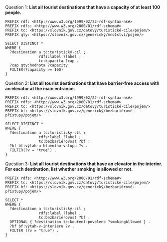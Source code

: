 Question 1: **List all tourist destinations that have a capacity of at least 100 people.**

```sparql
PREFIX rdf: <http://www.w3.org/1999/02/22-rdf-syntax-ns#>
PREFIX rdfs: <http://www.w3.org/2000/01/rdf-schema#>
PREFIX tc: <https://slovník.gov.cz/datový/turistické-cíle/pojem/>
PREFIX qty: <https://slovník.gov.cz/generický/množství/pojem/>

SELECT DISTINCT *
WHERE {
  ?destination a tc:turistický-cíl ;
               rdfs:label ?label ;
               tc:kapacita ?cap .
  ?cap qty:hodnota ?capacity .
  FILTER(?capacity >= 100)
}
```

Question 2: **List all tourist destinations that have barrier-free access with an elevator at the main entrance.**

```sparql
PREFIX rdf: <http://www.w3.org/1999/02/22-rdf-syntax-ns#>
PREFIX rdfs: <http://www.w3.org/2000/01/rdf-schema#>
PREFIX tc: <https://slovník.gov.cz/datový/turistické-cíle/pojem/>
PREFIX bf: <https://slovník.gov.cz/generický/bezbariérové-přístupy/pojem/>

SELECT DISTINCT *
WHERE {
  ?destination a tc:turistický-cíl ;
               rdfs:label ?label ;
               tc:bezbariérovost ?bf .
  ?bf bf:výtah-u-hlavního-vstupu ?v .
  FILTER(?v = "true") .
}
```

Question 3: **List all tourist destinations that have an elevator in the interior. For each destination, list whether smoking is allowed or not.**

```sparql
PREFIX rdfs: <http://www.w3.org/2000/01/rdf-schema#>
PREFIX tc: <https://slovník.gov.cz/datový/turistické-cíle/pojem/>
PREFIX bf: <https://slovník.gov.cz/generický/bezbariérové-přístupy/pojem/>

SELECT *
WHERE {
  ?destination a tc:turistický-cíl ;
               rdfs:label ?label ;
               tc:bezbariérovost ?bf .
  OPTIONAL { ?destination tc:kouření-povoleno ?smokingAllowed } .
  ?bf bf:výtah-v-interiéru ?v .
  FILTER (?v = "true") .
}
```

